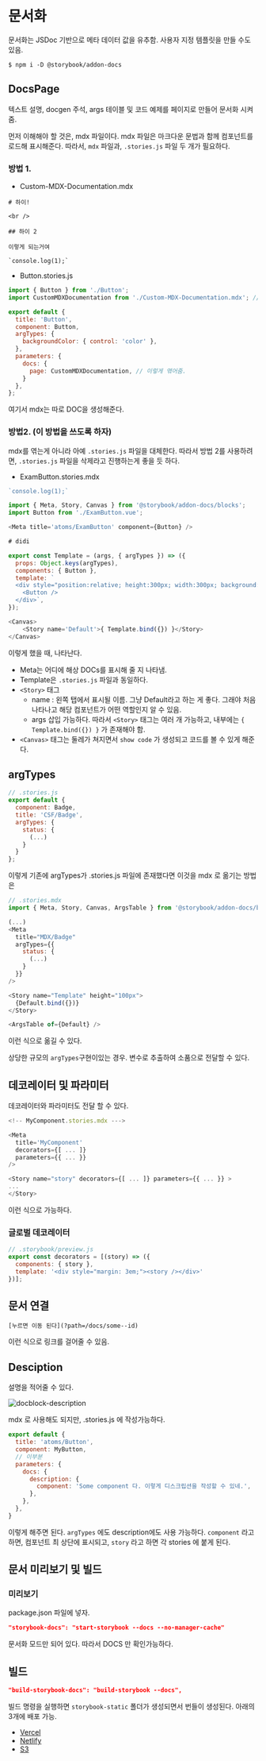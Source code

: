 # 문서화

문서화는 JSDoc 기반으로 메타 데이터 값을 유추함. 사용자 지정 템플릿을 만들 수도 있음.

```shell
$ npm i -D @storybook/addon-docs
```





## DocsPage

텍스트 설명, docgen 주석, args 테이블 및 코드 예제를 페이지로 만들어 문서화 시켜줌.

먼저 이해해야 할 것은, mdx 파일이다. mdx 파일은 마크다운 문법과 함께 컴포넌트를 로드해 표시해준다. 따라서, `mdx` 파일과, `.stories.js` 파일 두 개가 필요하다. 

### 방법 1. 

- Custom-MDX-Documentation.mdx

```
# 하이!

<br />

## 하이 2

이렇게 되는거여

`console.log(1);`
```

- Button.stories.js

```js
import { Button } from './Button';
import CustomMDXDocumentation from './Custom-MDX-Documentation.mdx'; // 여기서 불러들임.

export default {
  title: 'Button',
  component: Button,
  argTypes: {
    backgroundColor: { control: 'color' },
  },
  parameters: { 
    docs: { 
      page: CustomMDXDocumentation, // 이렇게 엮어줌.
    } 
  },
};
```

여기서 mdx는 따로 DOC을 생성해준다.

### 방법2. (이 방법을 쓰도록 하자)

mdx를 엮는게 아니라 아예 `.stories.js` 파일을 대체한다. 따라서 방법 2를 사용하려면, `.stories.js` 파일을 삭제라고 진행하는게 좋을 듯 하다.

- ExamButton.stories.mdx

```js
`console.log(1);`

import { Meta, Story, Canvas } from '@storybook/addon-docs/blocks';
import Button from './ExamButton.vue';

<Meta title='atoms/ExamButton' component={Button} />

# didi

export const Template = (args, { argTypes }) => ({
  props: Object.keys(argTypes),
  components: { Button },
  template: `
  <div style="position:relative; height:300px; width:300px; background:lightcyan">
    <Button />
  </div>`,
});

<Canvas>
	<Story name='Default'>{ Template.bind({}) }</Story>
</Canvas>
```

이렇게 했을 때, 나타난다.

- Meta는 어디에 해상 DOCs를 표시해 줄 지 나타냄.
- Template은 `.stories.js` 파일과 동일하다.
- `<Story>` 태그
  - name : 왼쪽 탭에서 표시될 이름. 그냥 Default라고 하는 게 좋다. 그래야 처음 나타나고 해당 컴포넌트가 어떤 역할인지 알 수 있음.
  - args 삽입 가능하다. 따라서 `<Story>` 태그는 여러 개 가능하고, 내부에는 `{ Template.bind({}) }` 가 존재해야 함.
- `<Canvas>` 태그는 둘레가 쳐지면서 `show code` 가 생성되고 코드를 볼 수 있게 해준다.



## argTypes

```js
// .stories.js
export default {
  component: Badge,
  title: 'CSF/Badge',
  argTypes: {
    status: {
      (...)
    }
  }
};
```

이렇게 기존에 argTypes가 .stories.js 파일에 존재했다면 이것을 mdx 로 옮기는 방법은

```js
// .stories.mdx
import { Meta, Story, Canvas, ArgsTable } from '@storybook/addon-docs/blocks';

(...)
<Meta
  title="MDX/Badge"
  argTypes={{
    status: {
      (...)
    }
  }}
/>

<Story name="Template" height="100px">
  {Default.bind({})}
</Story>

<ArgsTable of={Default} />
```

이런 식으로 옮길 수 있다.

상당한 규모의 `argTypes`구현이있는 경우. 변수로 추출하여 소품으로 전달할 수 있다.



## 데코레이터 및 파라미터

데코레이터와 파라미터도 전달 할 수 있다.

```js
<!-- MyComponent.stories.mdx --->

<Meta
  title='MyComponent'
  decorators={[ ... ]}
  parameters={{ ... }}
/>

<Story name="story" decorators={[ ... ]} parameters={{ ... }} >
...
</Story>
```

이런 식으로 가능하다.

### 글로벌 데코레이터

```js
// .storybook/preview.js
export const decorators = [(story) => ({
  components: { story },
  template: '<div style="margin: 3em;"><story /></div>'
})];
```





## 문서 연결

```
[누르면 이동 된다](?path=/docs/some--id)
```

이런 식으로 링크를 걸어줄 수 있음.



## Desciption

설명을 적어줄 수 있다.

![docblock-description](https://storybook.js.org/8c348dfd2010b5cc1a536dd05e157668/docblock-description.png)

mdx 로 사용해도 되지만, .stories.js 에 작성가능하다.

```js
export default {
  title: 'atoms/Button',
  component: MyButton,
  // 이부분
  parameters: {
    docs: {
      description: {
        component: 'Some component 다. 이렇게 디스크립션을 작성할 수 있네.',
      },
    },
  },
}
```

이렇게 해주면 된다. `argTypes` 에도 description에도 사용 가능하다. `component` 라고 하면, 컴포넌트 최 상단에 표시되고, `story` 라고 하면 각 stories 에 붙게 된다.



## 문서 미리보기 및 빌드

### 미리보기

package.json 파일에 넣자.

```json
"storybook-docs": "start-storybook --docs --no-manager-cache"
```

문서화 모드만 되어 있다. 따라서 DOCS 만 확인가능하다.

## 빌드

```json
"build-storybook-docs": "build-storybook --docs",
```

빌드 명령을 실행하면 `storybook-static` 폴더가 생성되면서 번들이 생성된다. 아래의 3개에 배포 가능.

- [Vercel](https://vercel.com/)
- [Netlify](https://www.netlify.com/)
- [S3](https://aws.amazon.com/en/s3/)

